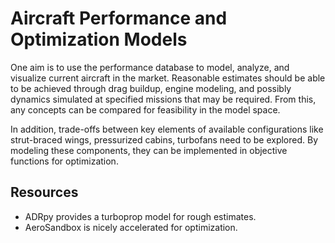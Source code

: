 # Aircraft Performance and Optimization Models

One aim is to use the performance database to model, analyze, and visualize current aircraft in the market. Reasonable estimates should be able to be achieved through drag buildup, engine modeling, and possibly dynamics simulated at specified missions that may be required. From this, any concepts can be compared for feasibility in the model space. 

In addition, trade-offs between key elements of available configurations like strut-braced wings, pressurized cabins, turbofans need to be explored. By modeling these components, they can be implemented in objective functions for optimization.

## Resources
* ADRpy provides a turboprop model for rough estimates.
* AeroSandbox is nicely accelerated for optimization.